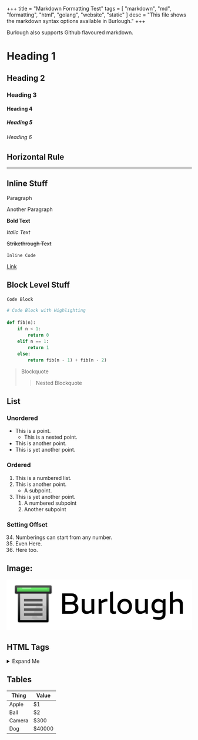 +++
title = "Markdown Formatting Test"
tags = [ "markdown", "md", "formatting", "html", "golang", "website", "static" ]
desc = "This file shows the markdown syntax options available in Burlough."
+++

Burlough also supports Github flavoured markdown.

# Heading 1
## Heading 2
### Heading 3
#### Heading 4
##### Heading 5
###### Heading 6


## Horizontal Rule

--------------------------------------------------------------------------------

## Inline Stuff

Paragraph

Another Paragraph

**Bold Text**

*Italic Text*

~~Strikethrough Text~~

`Inline Code`

[Link](https://github.com/aghorui/burlough)


## Block Level Stuff

```
Code Block
```

```python
# Code Block with Highlighting

def fib(n):
	if n < 1:
		return 0
	elif n == 1:
		return 1
	else:
		return fib(n - 1) + fib(n - 2)
```

>
> Blockquote
>
> >
> > Nested Blockquote
> >
>

## List

### Unordered

* This is a point.
  * This is a nested point.
* This is another point.
* This is yet another point.

### Ordered

1. This is a numbered list.
2. This is another point.
   * A subpoint.
3. This is yet another point.
   1. A numbered subpoint
   2. Another subpoint

### Setting Offset

34. Numberings can start from any number.
1. Even Here.
1. Here too.


## Image:

![Image](https://github.com/aghorui/burlough/raw/master/doc/logo.svg)


## HTML Tags

<details>
<summary>
Expand Me
</summary>
<p> Some more text </p>
</details>

## Tables

|Thing   |Value  |
|--------|-------|
|Apple   |$1     |
|Ball    |$2     |
|Camera  |$300   |
|Dog     |$40000 |

